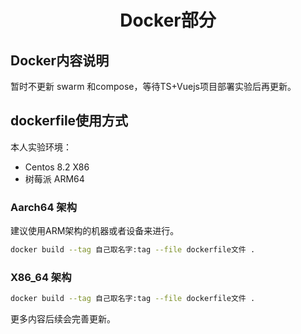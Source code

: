 <h1><center> Docker部分</center></h1>

## Docker内容说明
暂时不更新 swarm 和compose，等待TS+Vuejs项目部署实验后再更新。

## dockerfile使用方式
本人实验环境：
- Centos 8.2 X86
- 树莓派 ARM64

### Aarch64 架构
建议使用ARM架构的机器或者设备来进行。

```sh
docker build --tag 自己取名字:tag --file dockerfile文件 .
```

### X86_64 架构

```sh
docker build --tag 自己取名字:tag --file dockerfile文件 .
```

更多内容后续会完善更新。
